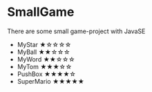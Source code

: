 # SmallGame
There are some small game-project with JavaSE
+ MyStar		★☆☆☆☆
+ MyBall		★★☆☆☆
+ MyWord		★★☆☆☆
+ MyTom			★★★☆☆
+ PushBox		★★★★☆
+ SuperMario	★★★★★
